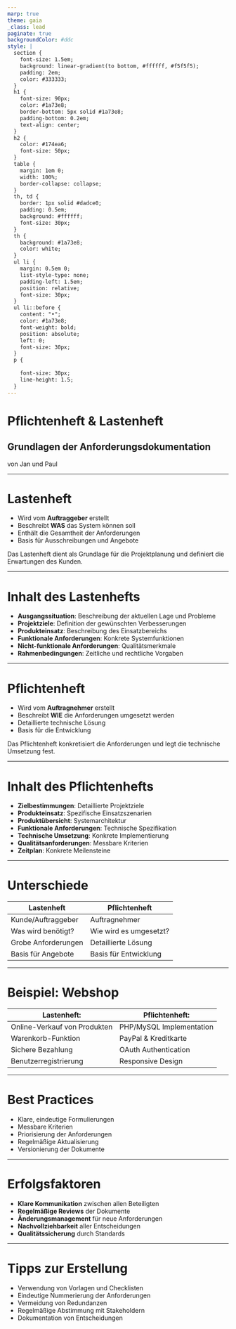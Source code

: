 ```yaml
---
marp: true
theme: gaia
_class: lead
paginate: true
backgroundColor: #ddc
style: |
  section {
    font-size: 1.5em;
    background: linear-gradient(to bottom, #ffffff, #f5f5f5);
    padding: 2em;
    color: #333333;
  }
  h1 {
    font-size: 90px;
    color: #1a73e8;
    border-bottom: 5px solid #1a73e8;
    padding-bottom: 0.2em;
    text-align: center;
  }
  h2 {
    color: #174ea6;
    font-size: 50px;
  }
  table {
    margin: 1em 0;
    width: 100%;
    border-collapse: collapse;
  }
  th, td {
    border: 1px solid #dadce0;
    padding: 0.5em;
    background: #ffffff;
    font-size: 30px;
  }
  th {
    background: #1a73e8;
    color: white;
  }
  ul li {
    margin: 0.5em 0;
    list-style-type: none;
    padding-left: 1.5em;
    position: relative;
    font-size: 30px;
  }
  ul li::before {
    content: "•";
    color: #1a73e8;
    font-weight: bold;
    position: absolute;
    left: 0;
    font-size: 30px;
  }
  p {
    
    font-size: 30px;
    line-height: 1.5;
  }
---
```


# Pflichtenheft & Lastenheft
## Grundlagen der Anforderungsdokumentation
von Jan und Paul

---

# Lastenheft
- Wird vom **Auftraggeber** erstellt
- Beschreibt **WAS** das System können soll
- Enthält die Gesamtheit der Anforderungen
- Basis für Ausschreibungen und Angebote

Das Lastenheft dient als Grundlage für die Projektplanung und definiert die Erwartungen des Kunden.

---

# Inhalt des Lastenhefts
- **Ausgangssituation**: Beschreibung der aktuellen Lage und Probleme
- **Projektziele**: Definition der gewünschten Verbesserungen
- **Produkteinsatz**: Beschreibung des Einsatzbereichs
- **Funktionale Anforderungen**: Konkrete Systemfunktionen
- **Nicht-funktionale Anforderungen**: Qualitätsmerkmale
- **Rahmenbedingungen**: Zeitliche und rechtliche Vorgaben

---

# Pflichtenheft
- Wird vom **Auftragnehmer** erstellt
- Beschreibt **WIE** die Anforderungen umgesetzt werden
- Detaillierte technische Lösung
- Basis für die Entwicklung

Das Pflichtenheft konkretisiert die Anforderungen und legt die technische Umsetzung fest.

---

# Inhalt des Pflichtenhefts
- **Zielbestimmungen**: Detaillierte Projektziele
- **Produkteinsatz**: Spezifische Einsatzszenarien
- **Produktübersicht**: Systemarchitektur
- **Funktionale Anforderungen**: Technische Spezifikation
- **Technische Umsetzung**: Konkrete Implementierung
- **Qualitätsanforderungen**: Messbare Kriterien
- **Zeitplan**: Konkrete Meilensteine

---

# Unterschiede

| Lastenheft | Pflichtenheft |
|------------|---------------|
| Kunde/Auftraggeber | Auftragnehmer |
| Was wird benötigt? | Wie wird es umgesetzt? |
| Grobe Anforderungen | Detaillierte Lösung |
| Basis für Angebote | Basis für Entwicklung |

---

# Beispiel: Webshop

| Lastenheft:|Pflichtenheft:|
|-----|----|
|Online-Verkauf von Produkten |PHP/MySQL Implementation|
|Warenkorb-Funktion|PayPal & Kreditkarte|
|Sichere Bezahlung|OAuth Authentication|
|Benutzerregistrierung|Responsive Design|

---

# Best Practices
- Klare, eindeutige Formulierungen
- Messbare Kriterien
- Priorisierung der Anforderungen
- Regelmäßige Aktualisierung
- Versionierung der Dokumente

---

# Erfolgsfaktoren
- **Klare Kommunikation** zwischen allen Beteiligten
- **Regelmäßige Reviews** der Dokumente
- **Änderungsmanagement** für neue Anforderungen
- **Nachvollziehbarkeit** aller Entscheidungen
- **Qualitätssicherung** durch Standards

---

# Tipps zur Erstellung
- Verwendung von Vorlagen und Checklisten
- Eindeutige Nummerierung der Anforderungen
- Vermeidung von Redundanzen
- Regelmäßige Abstimmung mit Stakeholdern
- Dokumentation von Entscheidungen
